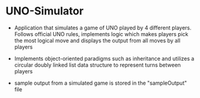 # UNO-Simulator

-	Application that simulates a game of UNO played by 4 different players. Follows official UNO rules, implements logic which makes players pick the most logical move and displays the output from all moves by all players

-	Implements object-oriented paradigms such as inheritance and utilizes a circular doubly linked list data structure to represent turns between players

- sample output from a simulated game is stored in the "sampleOutput" file
